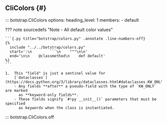 ## CliColors {#}

<!-- prettier-ignore -->
::: botstrap.CliColors
    options:
      heading_level: 1
      members:
        - default

??? note sourcedefs "Note - All default color values"

    ```{.py title="botstrap/colors.py" .annotate .line-numbers-off}
    {%
      include "../../botstrap/colors.py"
      start=':\n        ```\n    """\n\n'
      end='\n\n    @classmethod\n    def default'
    %}
    ```

    1.  This "field" is just a sentinel value for
        [`dataclasses`](https://docs.python.org/3/library/dataclasses.html#dataclasses.KW_ONLY).
        - Any fields **after** a pseudo-field with the type of `KW_ONLY` are marked
          as **keyword-only fields**.
        - These fields signify `#!py __init__()` parameters that must be specified
          as keywords when the class is instantiated.

::: botstrap.CliColors.off

<link rel="stylesheet" href="../stylesheets/cli-colors.css" />
<link rel="stylesheet" href="../../stylesheets/code-navigation.css" />
